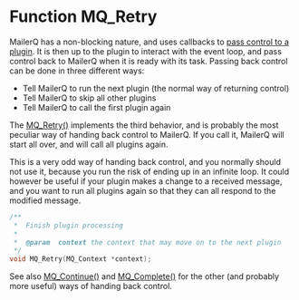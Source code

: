 # Function MQ_Retry

MailerQ has a non-blocking nature, and uses callbacks to [pass control to a plugin](eventloop). 
It is then up to the plugin to interact with the event loop, and pass control back to MailerQ when it is 
ready with its task. Passing back control can be done in three different ways:

*   Tell MailerQ to run the next plugin (the normal way of returning control)
*   Tell MailerQ to skip all other plugins
*   Tell MailerQ to call the first plugin again

The [MQ_Retry()](mq_retry) implements the third behavior, and is probably the most peculiar way of handing back control to MailerQ. If you call it, MailerQ will start all over, and will call all plugins again.

This is a very odd way of handing back control, and you normally should not use it, because you run the risk of ending up in an infinite loop. It could however be useful if your plugin makes a change to a received message, and you want to run all plugins again so that they can all respond to the modified message.

````c
/**
 *  Finish plugin processing
 *
 *  @param  context the context that may move on to the next plugin
 */
void MQ_Retry(MQ_Context *context);
````

See also [MQ_Continue()](mq_continue) and [MQ_Complete()](mq_complete) for the other (and probably more useful) ways of handing back control.